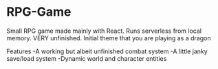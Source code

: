 # RPG-Game
Small RPG game made mainly with React. Runs serverless from local memory. VERY unfinished. Initial theme that you are playing as a dragon

Features
-A working but albeit unfinished combat system
-A little janky save/load system
-Dynamic world and character entities

